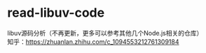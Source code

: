 # read-libuv-code
libuv源码分析（不再更新，更多可以参考其他几个Node.js相关的仓库）
<br/>
知乎：https://zhuanlan.zhihu.com/c_1094553212761309184

